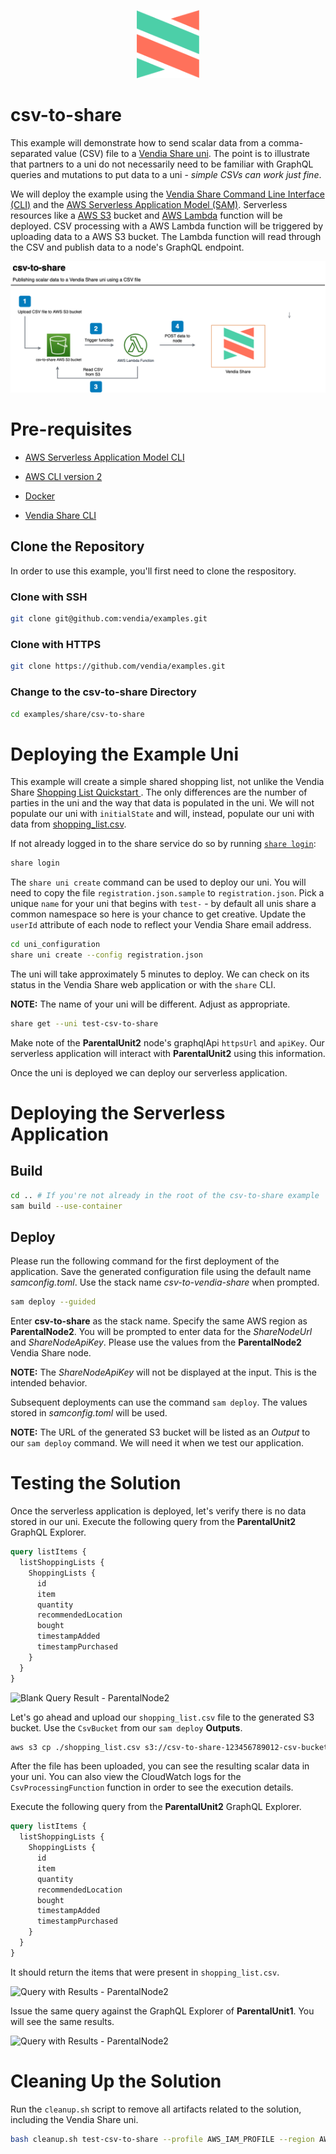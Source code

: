 <p align="center">
  <a href="https://vendia.net/">
    <img src="https://raw.githubusercontent.com/vendia/examples/main/vendia-logo.png" alt="vendia logo" width="100px">
  </a>
</p>

# csv-to-share

This example will demonstrate how to send scalar data from a comma-separated value (CSV) file to a [Vendia Share uni](https://vendia.net/docs/share/dev-and-use-unis).  The point is to illustrate that partners to a uni do not necessarily need to be familiar with GraphQL queries and mutations to put data to a uni - _simple CSVs can work just fine_.

We will deploy the example using the [Vendia Share Command Line Interface (CLI)](https://vendia.net/docs/share/cli) and the [AWS Serverless Application Model (SAM)](https://docs.aws.amazon.com/serverless-application-model/latest/developerguide/what-is-sam.html).  Serverless resources like a [AWS S3](https://aws.amazon.com/s3/) bucket and [AWS Lambda](https://aws.amazon.com/lambda/) function will be deployed.  CSV processing with a AWS Lambda function will be triggered by uploading data to a AWS S3 bucket.  The Lambda function will read through the CSV and publish data to a node's GraphQL endpoint.


![csv-to-share Architecture](img/csv-to-share.png)


# Pre-requisites

* [AWS Serverless Application Model CLI](https://docs.aws.amazon.com/serverless-application-model/latest/developerguide/serverless-sam-cli-install.html)

* [AWS CLI version 2](https://docs.aws.amazon.com/cli/latest/userguide/install-cliv2.html)

* [Docker](https://docs.docker.com/install/)

* [Vendia Share CLI](https://vendia.net/docs/share/cli)

## Clone the Repository

In order to use this example, you'll first need to clone the respository.

### Clone with SSH

```bash
git clone git@github.com:vendia/examples.git
```

### Clone with HTTPS

```bash
git clone https://github.com/vendia/examples.git
```

### Change to the csv-to-share Directory

```bash
cd examples/share/csv-to-share
```

# Deploying the Example Uni

This example will create a simple shared shopping list, not unlike the Vendia Share [Shopping List Quickstart ](https://vendia.net/docs/share/quickstart/shopping-list).  The only differences are the number of parties in the uni and the way that data is populated in the uni.  We will not populate our uni with `initialState` and will, instead, populate our uni with data from [shopping_list.csv](./shopping_list.csv).

If not already logged in to the share service do so by running [`share login`](https://vendia.net/docs/share/cli/commands/login):

```bash
share login
```

The `share uni create` command can be used to deploy our uni.  You will need to copy the file `registration.json.sample` to `registration.json`.  Pick a unique `name` for your uni that begins with `test-` - by default all unis share a common namespace so here is your chance to get creative.  Update the `userId` attribute of each node to reflect your Vendia Share email address.

```bash
cd uni_configuration
share uni create --config registration.json
```

The uni will take approximately 5 minutes to deploy.  We can check on its status in the Vendia Share web application or with the `share` CLI.

**NOTE:** The name of your uni will be different.  Adjust as appropriate.

```bash
share get --uni test-csv-to-share
```

Make note of the **ParentalUnit2** node's graphqlApi `httpsUrl` and `apiKey`.  Our serverless application will interact with **ParentalUnit2** using this information.

Once the uni is deployed we can deploy our serverless application.

# Deploying the Serverless Application

## Build

```bash
cd .. # If you're not already in the root of the csv-to-share example
sam build --use-container
```

## Deploy

Please run the following command for the first deployment of the application.  Save the generated configuration file using the default name *samconfig.toml*.  Use the stack name *csv-to-vendia-share* when prompted.

```bash
sam deploy --guided
```

Enter **csv-to-share** as the stack name.  Specify the same AWS region as **ParentalNode2**.  You will be prompted to enter data for the *ShareNodeUrl* and *ShareNodeApiKey*.  Please use the values from the **ParentalNode2** Vendia Share node.

**NOTE:** The *ShareNodeApiKey* will not be displayed at the input.  This is the intended behavior.

Subsequent deployments can use the command `sam deploy`.  The values stored in *samconfig.toml* will be used.

**NOTE:** The URL of the generated S3 bucket will be listed as an *Output* to our `sam deploy` command.  We will need it when we test our application.

# Testing the Solution

Once the serverless application is deployed, let's verify there is no data stored in our uni.  Execute the following query from the **ParentalUnit2** GraphQL Explorer.

```graphql
query listItems {
  listShoppingLists {
    ShoppingLists {
      id
      item
      quantity
      recommendedLocation
      bought
      timestampAdded
      timestampPurchased
    }
  }
}
```

![Blank Query Result - ParentalNode2](https://d24nhiikxn5jns.cloudfront.net/images/github-examples/csv-to-share/csv-to-share-initial-query-blank-uni.png)

Let's go ahead and upload our `shopping_list.csv` file to the generated S3 bucket.  Use the `CsvBucket` from our `sam deploy` **Outputs**.

```bash
aws s3 cp ./shopping_list.csv s3://csv-to-share-123456789012-csv-bucket # Update the S3 URL appropriately
```

After the file has been uploaded, you can see the resulting scalar data in your uni. You can also view the CloudWatch logs for the `CsvProcessingFunction` function in order to see the execution details.

Execute the following query from the **ParentalUnit2** GraphQL Explorer.

```graphql
query listItems {
  listShoppingLists {
    ShoppingLists {
      id
      item
      quantity
      recommendedLocation
      bought
      timestampAdded
      timestampPurchased
    }
  }
}
```

It should return the items that were present in `shopping_list.csv`.

![Query with Results - ParentalNode2](https://d24nhiikxn5jns.cloudfront.net/images/github-examples/csv-to-share/csv-to-share-after-uploading-csv-parentalunit2.png)

Issue the same query against the GraphQL Explorer of **ParentalUnit1**.  You will see the same results.

![Query with Results - ParentalNode2](https://d24nhiikxn5jns.cloudfront.net/images/github-examples/csv-to-share/csv-to-share-after-uploading-csv-parentalunit1.png)

# Cleaning Up the Solution

Run the `cleanup.sh` script to remove all artifacts related to the solution, including the Vendia Share uni.

```bash
bash cleanup.sh test-csv-to-share --profile AWS_IAM_PROFILE --region AWS_REGION # Replace with proper values
```
